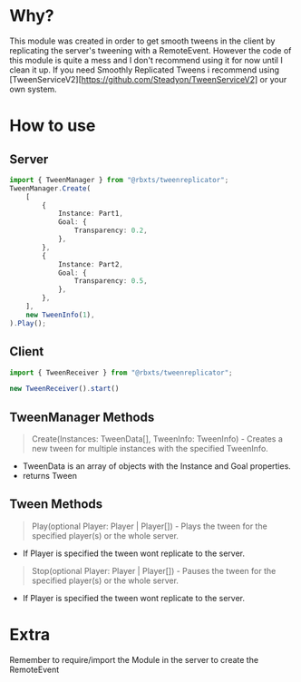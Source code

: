 # Why? 
This module was created in order to get smooth tweens in the client by replicating the server's tweening with a RemoteEvent.
However the code of this module is quite a mess and I don't recommend using it for now until I clean it up.
If you need Smoothly Replicated Tweens i recommend using [TweenServiceV2][https://github.com/Steadyon/TweenServiceV2] or your own system.

# How to use
## Server
```typescript
import { TweenManager } from "@rbxts/tweenreplicator";
TweenManager.Create(
	[
		{
			Instance: Part1,
			Goal: {
				Transparency: 0.2,
			},
		},
		{
			Instance: Part2,
			Goal: {
				Transparency: 0.5,
			},
		},
	],
	new TweenInfo(1),
).Play();
```
## Client
```typescript
import { TweenReceiver } from "@rbxts/tweenreplicator";

new TweenReceiver().start()
```

## TweenManager Methods
> Create(Instances: TweenData[], TweenInfo: TweenInfo) - Creates a new tween for multiple instances with the specified TweenInfo.
- TweenData is an array of objects with the Instance and Goal properties.
- returns Tween

## Tween Methods
> Play(optional Player: Player | Player[]) - Plays the tween for the specified player(s) or the whole server.
- If Player is specified the tween wont replicate to the server. 

> Stop(optional Player: Player | Player[]) - Pauses the tween for the specified player(s) or the whole server.
- If Player is specified the tween wont replicate to the server.


# Extra 
Remember to require/import the Module in the server  to create the RemoteEvent